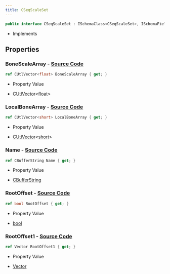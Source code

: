 ```yaml
---
title: CSeqScaleSet
---
```


```csharp
public interface CSeqScaleSet : ISchemaClass<CSeqScaleSet>, ISchemaField, ISchemaClass, INativeHandle
```

- Implements

## Properties

### **BoneScaleArray** - [Source Code](https://github.com/swiftly-solution/swiftlys2/blob/main/managed/src/SwiftlyS2.Generated/Schemas/Interfaces/CSeqScaleSet.cs#L24)

```csharp
ref CUtlVector<float> BoneScaleArray { get; }
```

- Property Value

- [CUtlVector](/docs/api/-1)<[float](https://learn.microsoft.com/dotnet/api/system.single)>

### **LocalBoneArray** - [Source Code](https://github.com/swiftly-solution/swiftlys2/blob/main/managed/src/SwiftlyS2.Generated/Schemas/Interfaces/CSeqScaleSet.cs#L22)

```csharp
ref CUtlVector<short> LocalBoneArray { get; }
```

- Property Value

- [CUtlVector](/docs/api/-1)<[short](https://learn.microsoft.com/dotnet/api/system.int16)>

### **Name** - [Source Code](https://github.com/swiftly-solution/swiftlys2/blob/main/managed/src/SwiftlyS2.Generated/Schemas/Interfaces/CSeqScaleSet.cs#L16)

```csharp
ref CBufferString Name { get; }
```

- Property Value

- [CBufferString](/docs/api/shared/natives/cbufferstring)

### **RootOffset** - [Source Code](https://github.com/swiftly-solution/swiftlys2/blob/main/managed/src/SwiftlyS2.Generated/Schemas/Interfaces/CSeqScaleSet.cs#L18)

```csharp
ref bool RootOffset { get; }
```

- Property Value

- [bool](https://learn.microsoft.com/dotnet/api/system.boolean)

### **RootOffset1** - [Source Code](https://github.com/swiftly-solution/swiftlys2/blob/main/managed/src/SwiftlyS2.Generated/Schemas/Interfaces/CSeqScaleSet.cs#L20)

```csharp
ref Vector RootOffset1 { get; }
```

- Property Value

- [Vector](/docs/api/shared/natives/vector)


